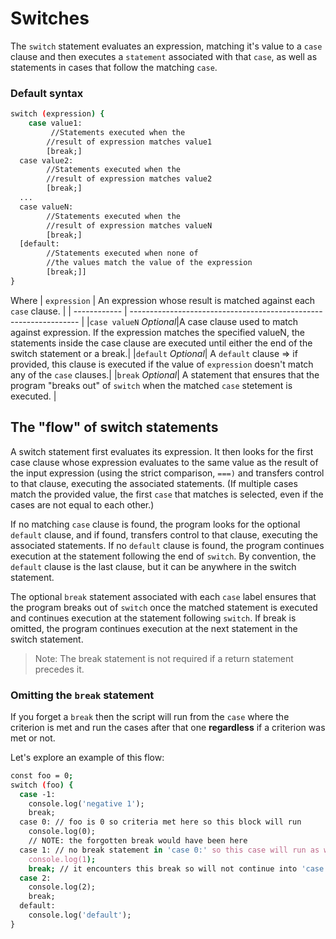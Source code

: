# Switches

The `switch` statement evaluates an expression, matching it's value to a `case` clause and then executes a `statement` associated with that `case`, as well as statements in cases that follow the matching `case`.

### Default syntax

```sh
switch (expression) {
    case value1:
         //Statements executed when the
        //result of expression matches value1
        [break;]
  case value2:
        //Statements executed when the
        //result of expression matches value2
        [break;]
  ...
  case valueN:
        //Statements executed when the
        //result of expression matches valueN
        [break;]
  [default:
        //Statements executed when none of
        //the values match the value of the expression
        [break;]]
}
```

Where
| `expression` | An expression whose result is matched against each `case` clause. |
| ------------ | ----------------------------------------------------------------- |
|`case valueN` _Optional_|A case clause used to match against expression. If the expression matches the specified valueN, the statements inside the case clause are executed until either the end of the switch statement or a break.|
|`default` _Optional_| A `default` clause => if provided, this clause is executed if the value of `expression` doesn't match any of the `case` clauses.|
|`break` _Optional_| A statement that ensures that the program "breaks out" of `switch` when the matched `case` stetement is executed. |

## The "flow" of switch statements

A switch statement first evaluates its expression. It then looks for the first case clause whose expression evaluates to the same value as the result of the input expression (using the strict comparison, `===)` and transfers control to that clause, executing the associated statements. (If multiple cases match the provided value, the first `case` that matches is selected, even if the cases are not equal to each other.)

If no matching `case` clause is found, the program looks for the optional `default` clause, and if found, transfers control to that clause, executing the associated statements. If no `default` clause is found, the program continues execution at the statement following the end of `switch`. By convention, the `default` clause is the last clause, but it can be anywhere in the switch statement.

The optional `break` statement associated with each `case` label ensures that the program breaks out of `switch` once the matched statement is executed and continues execution at the statement following `switch`. If break is omitted, the program continues execution at the next statement in the switch statement.

> Note: The break statement is not required if a return statement precedes it.

### Omitting the `break` statement

If you forget a `break` then the script will run from the `case` where the criterion is met and run the cases after that one **regardless** if a criterion was met or not.

Let's explore an example of this flow:

```sh
const foo = 0;
switch (foo) {
  case -1:
    console.log('negative 1');
    break;
  case 0: // foo is 0 so criteria met here so this block will run
    console.log(0);
    // NOTE: the forgotten break would have been here
  case 1: // no break statement in 'case 0:' so this case will run as well
    console.log(1);
    break; // it encounters this break so will not continue into 'case 2:'
  case 2:
    console.log(2);
    break;
  default:
    console.log('default');
}
```
